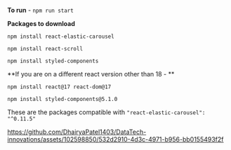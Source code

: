 **To run** - `npm run start`

**Packages to download**

`npm install react-elastic-carousel`

`npm install react-scroll`

`npm install styled-components`


**If you are on a different react version other than 18 -  **

`npm install react@17 react-dom@17`

`npm install styled-components@5.1.0`

These are the packages compatible with `"react-elastic-carousel": "^0.11.5"`

https://github.com/DhairyaPatel1403/DataTech-innovations/assets/102598850/532d2910-4d3c-4971-b956-bb0155493f2f
